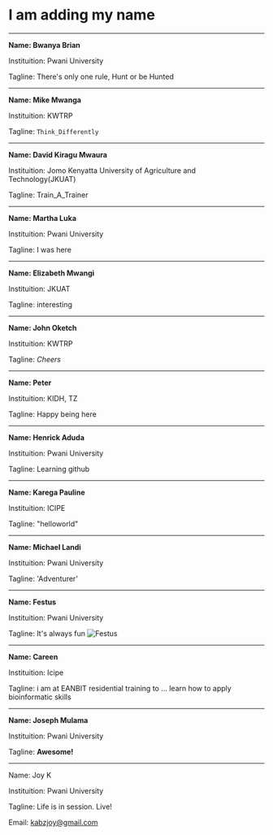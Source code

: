 # I am adding my name
---
**Name: Bwanya Brian**

Instituition: Pwani University 

Tagline: There's only one rule, Hunt or be Hunted

---
**Name: Mike Mwanga**

Instituition: KWTRP

Tagline: `Think_Differently`

---
**Name: David Kiragu Mwaura**

Instituition: Jomo Kenyatta University of Agriculture and Technology(JKUAT)

Tagline: Train_A_Trainer

---
**Name: Martha Luka**

Instituition: Pwani University

Tagline: I was here

---
**Name: Elizabeth Mwangi**

Instituition: JKUAT

Tagline: interesting

---
**Name: John Oketch** 

Instituition: KWTRP

Tagline: *Cheers*

---
**Name: Peter**

Instituition: KIDH, TZ

Tagline: Happy being here

---
**Name: Henrick Aduda**

Instituition: Pwani University

Tagline: Learning github

---
**Name: Karega Pauline**

Instituition: ICIPE

Tagline: "helloworld"

---
**Name: Michael Landi** 

Instituition: Pwani University 

Tagline: 'Adventurer'

---
**Name: Festus** 

Instituition: Pwani University

Tagline: It's always fun
![Festus](https://ideal.kemri-wellcome.org/wp-content/uploads/2017/09/DSC_0107.jpg)

---
**Name: Careen** 

Instituition: Icipe 

Tagline: i am at EANBIT residential training  to ... learn  how to apply bioinformatic skills 

---
**Name: Joseph Mulama**

Instituition: Pwani University 

Tagline: **Awesome!**

---
Name: Joy K

Instituition: Pwani University 

Tagline: Life is in session. Live!

Email: kabzjoy@gmail.com
